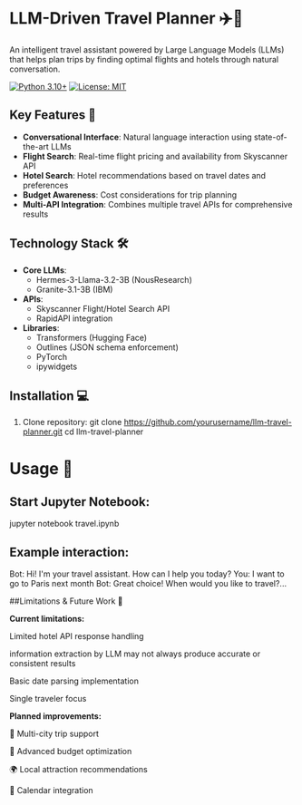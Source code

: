 # LLM-Driven Travel Planner ✈️🤖

An intelligent travel assistant powered by Large Language Models (LLMs) that helps plan trips by finding optimal flights and hotels through natural conversation.

[![Python 3.10+](https://img.shields.io/badge/python-3.10+-blue.svg)](https://www.python.org/downloads/)
[![License: MIT](https://img.shields.io/badge/License-MIT-yellow.svg)](https://opensource.org/licenses/MIT)



## Key Features 🌟

- **Conversational Interface**: Natural language interaction using state-of-the-art LLMs
- **Flight Search**: Real-time flight pricing and availability from Skyscanner API
- **Hotel Search**: Hotel recommendations based on travel dates and preferences
- **Budget Awareness**: Cost considerations for trip planning
- **Multi-API Integration**: Combines multiple travel APIs for comprehensive results

## Technology Stack 🛠️

- **Core LLMs**:
  - Hermes-3-Llama-3.2-3B (NousResearch)
  - Granite-3.1-3B (IBM)
- **APIs**:
  - Skyscanner Flight/Hotel Search API
  - RapidAPI integration
- **Libraries**:
  - Transformers (Hugging Face)
  - Outlines (JSON schema enforcement)
  - PyTorch
  - ipywidgets

## Installation 💻

1. Clone repository:
git clone https://github.com/yourusername/llm-travel-planner.git
cd llm-travel-planner

# Usage 🚀

## Start Jupyter Notebook:
jupyter notebook travel.ipynb

## Example interaction:
Bot: Hi! I'm your travel assistant. How can I help you today?
You: I want to go to Paris next month
Bot: Great choice! When would you like to travel?...


##Limitations & Future Work 🔮


**Current limitations:**

Limited hotel API response handling

information extraction by LLM may not always produce accurate or consistent results

Basic date parsing implementation

Single traveler focus

**Planned improvements:**

🧳 Multi-city trip support

💸 Advanced budget optimization

🌍 Local attraction recommendations

📅 Calendar integration
